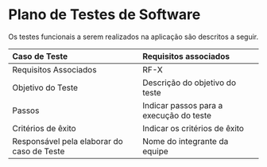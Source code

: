 # Plano de Testes de Software

Os testes funcionais a serem realizados na aplicação são descritos a seguir. 

| Caso de Teste | Requisitos associados |
|:---|:---|
| Requisitos Associados | RF-X |
| Objetivo do Teste | Descrição do objetivo do teste |
| Passos | Indicar passos para a execução do teste |
| Critérios de êxito | Indicar os critérios de êxito  |
| Responsável pela elaborar do caso de Teste | Nome do integrante da equipe |
 

